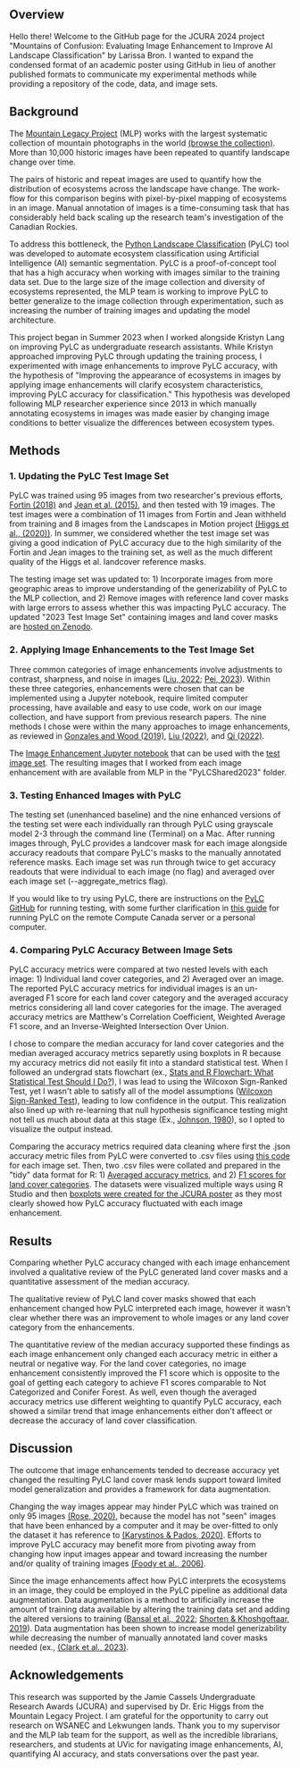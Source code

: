 ## Overview
Hello there! Welcome to the GitHub page for the JCURA 2024 project "Mountains of Confusion: Evaluating Image Enhancement to Improve AI Landscape Classification" by Larissa Bron. I wanted to expand the condensed format of an academic poster using GitHub in lieu of another published formats to communicate my experimental methods while providing a repository of the code, data, and image sets. 

## Background
The [Mountain Legacy Project](https://mountainlegacy.ca/) (MLP) works with the largest systematic collection of mountain photographs in the world [(browse the collection)](https://explore.mountainlegacy.ca/). More than 10,000 historic images have been repeated to quantify landscape change over time. 

The pairs of historic and repeat images are used to quantify how the distribution of ecosystems across the landscape have change. The work-flow for this comparison begins with pixel-by-pixel mapping of ecosystems in an image. Manual annotation of images is a time-consuming task that has considerably held back scaling up the research team's investigation of the Canadian Rockies. 

To address this bottleneck, the [Python Landscape Classification](https://github.com/scrose/pylc) (PyLC) tool was developed to automate ecosystem classification using Artificial Intelligence (AI) semantic segmentation. PyLC is a proof-of-concept tool that has a high accuracy when working with images similar to the training data set. Due to the large size of the image collection and diversity of ecosystems represented, the MLP team is working to improve PyLC to better generalize to the image collection through experimentation, such as increasing the number of training images and updating the model architecture.  

This project began in Summer 2023 when I worked alongside Kristyn Lang on improving PyLC as undergraduate research assistants. While Kristyn approached improving PyLC through updating the training process, I experimented with image enhancements to improve PyLC accuracy, with the hypothesis of "Improving the appearance of ecosystems in images by applying image enhancements will clarify ecosystem characteristics, improving PyLC accuracy for classification." This hypothesis was developed following MLP researcher experience since 2013 in which manually annotating ecosystems in images was made easier by changing image conditions to better visualize the differences between ecosystem types. 

## Methods

### 1. Updating the PyLC Test Image Set
PyLC was trained using 95 images from two researcher's previous efforts, [Fortin (2018)](https://dspace.library.uvic.ca/items/0a911eb0-53bf-4a82-a75a-8b6949c28edd) and [Jean et al. (2015)](https://ieeexplore.ieee.org/document/7045940), and then tested with 19 images. The test images were a combination of 11 images from Fortin and Jean withheld from training and 8 images from the Landscapes in Motion project [(Higgs et al., (2020))](https://friresearch.ca/publications/advances-visual-applications-visualizing-quantifying-landscape-change-sw-alberta-using). In summer, we considered whether the test image set was giving a good indication of PyLC accuracy due to the high similarity of the Fortin and Jean images to the training set, as well as the much different quality of the Higgs et al. landcover reference masks. 

The testing image set was updated to: 1) Incorporate images from more geographic areas to improve understanding of the generizability of PyLC to the MLP collection, and 2) Remove images with reference land cover masks with large errors to assess whether this was impacting PyLC accuracy. The updated "2023 Test Image Set" containing images and land cover masks are [hosted on Zenodo](https://zenodo.org/records/10827942?token=eyJhbGciOiJIUzUxMiJ9.eyJpZCI6ImQxZmJjNThlLTBhYmMtNDFlNC1hNzEyLTRmN2Q5ZDBmYjk0NCIsImRhdGEiOnt9LCJyYW5kb20iOiJiMzBkZDJiOGRiOTE1YjQ3NmQ1YzlmYjE4ZWI0YjhmOSJ9.pIpAVBCVxQtuO7YLUgFzyJqd7uvoYQ80QfVYuiDsXcXl5Kbmhhr6bybNTYg-6S0n2dsBEUZjGR-lR6-2Vr1ZOA). 

### 2. Applying Image Enhancements to the Test Image Set
Three common categories of image enhancements involve adjustments to contrast, sharpness, and noise in images ([Liu, 2022](https://www.sciencedirect.com/science/article/abs/pii/S1051200422001646#se0070); [Pei, 2023](https://www.sciencedirect.com/science/article/pii/S0264127523005014#b0140)). Within these three categories, enhancements were chosen that can be implemented using a Jupyter notebook, require limited computer processing, have available and easy to use code, work on our image collection, and have support from previous research papers. The nine methods I chose were within the many approaches to image enhancements, as reviewed in [Gonzales and Wood (2019)](https://dl.icdst.org/pdfs/files4/01c56e081202b62bd7d3b4f8545775fb.pdf), [Liu (2022)](https://www.sciencedirect.com/science/article/abs/pii/S1051200422001646#se0070), and [Qi (2022)](https://link.springer.com/article/10.1007/s11831-021-09587-6). 

The [Image Enhancement Jupyter notebook](https://github.com/larissaissabron/JCURA_PyLC_2024/blob/main/JCURA2024_ImageEnhancementCode.ipynb) that can be used with the [test image set](https://zenodo.org/records/10827942?token=eyJhbGciOiJIUzUxMiJ9.eyJpZCI6ImQxZmJjNThlLTBhYmMtNDFlNC1hNzEyLTRmN2Q5ZDBmYjk0NCIsImRhdGEiOnt9LCJyYW5kb20iOiJiMzBkZDJiOGRiOTE1YjQ3NmQ1YzlmYjE4ZWI0YjhmOSJ9.pIpAVBCVxQtuO7YLUgFzyJqd7uvoYQ80QfVYuiDsXcXl5Kbmhhr6bybNTYg-6S0n2dsBEUZjGR-lR6-2Vr1ZOA). The resulting images that I worked from each image enhancement with are available from MLP in the "PyLCShared2023" folder. 

### 3. Testing Enhanced Images with PyLC
The testing set (unenhanced baseline) and the nine enhanced versions of the testing set were each individually ran through PyLC using grayscale model 2-3 through the command line (Terminal) on a Mac. After running images through, PyLC provides a landcover mask for each image alongside accuracy readouts that compare PyLC's masks to the manually annotated reference masks. Each image set was run through twice to get accuracy readouts that were individual to each image (no flag) and averaged over each image set (--aggregate_metrics flag). 

If you would like to try using PyLC, there are instructions on the [PyLC GitHub](https://github.com/scrose/pylc) for running testing, with some further clarification in [this guide](https://github.com/larissaissabron/JCURA_PyLC_2024/blob/main/Guide_PyLC%20Testing%20and%20Training.pdf) for running PyLC on the remote Compute Canada server or a personal computer. 

### 4. Comparing PyLC Accuracy Between Image Sets
PyLC accuracy metrics were compared at two nested levels with each image: 1) Individual land cover categories, and 2) Averaged over an image. The reported PyLC accuracy metrics for individual images is an un-averaged F1 score for each land cover category and the averaged accuracy metrics considering all land cover categories for the image. The averaged accuracy metrics are Matthew's Correlation Coefficient, Weighted Average F1 score, and an Inverse-Weighted Intersection Over Union. 

I chose to compare the median accuracy for land cover categories and the median averaged accuracy metrics separetly using boxplots in R because my accuracy metrics did not easily fit into a standard statistical test. When I followed an undergrad stats flowchart (ex., [Stats and R Flowchart: What Statistical Test Should I Do?](https://statsandr.com/blog/what-statistical-test-should-i-do/)), I was lead to using the Wilcoxon Sign-Ranked Test, yet I wasn't able to satisfy all of the model assumptions ([Wilcoxon Sign-Ranked Test](https://pythonfordatascienceorg.wordpress.com/wilcoxon-sign-ranked-test-python/)), leading to low confidence in the output. This realization also lined up with re-learning that null hypothesis significance testing might not tell us much about data at this stage (Ex., [Johnson, 1980](https://www.jstor.org/stable/3802789)), so I opted to visualize the output instead. 

Comparing the accuracy metrics required data cleaning where first the .json accuracy metric files from PyLC were converted to .csv files using [this code](https://github.com/larissaissabron/JCURA_PyLC_2024/blob/main/JCURA2024_PyLCAccuracy_JSONtoCSV.ipynb) for each image set. Then, two .csv files were collated and prepared in the "tidy" data format for R: 1) [Averaged accuracy metrics](https://github.com/larissaissabron/JCURA_PyLC_2024/blob/main/image_mcc_wmf1_iwmiou.csv), and 2) [F1 scores for land cover categories](https://github.com/larissaissabron/JCURA_PyLC_2024/blob/main/img_en_lccf1.csv). The datasets were visualized multiple ways using R Studio and then [boxplots were created for the JCURA poster](https://github.com/larissaissabron/JCURA_PyLC_2024/blob/main/JCURA2024_BoxplotsRScript.R) as they most clearly showed how PyLC accuracy fluctuated with each image enhancement. 

## Results
Comparing whether PyLC accuracy changed with each image enhancement involved a qualitative review of the PyLC generated land cover masks and a quantitative assessment of the median accuracy. 

The qualitative review of PyLC land cover masks showed that each enhancement changed how PyLC interpreted each image, however it wasn't clear whether there was an improvement to whole images or any land cover category from the enhancements. 

The quantitative review of the median accuracy supported these findings as each image enhancement only changed each accuracy metric in either a neutral or negative way. For the land cover categories, no image enhancement consistently improved the F1 score which is opposite to the goal of getting each category to achieve F1 scores comparable to Not Categorized and Conifer Forest. As well, even though the averaged accuracy metrics use different weighting to quantify PyLC accuracy, each showed a similar trend that image enhancements either don't affeect or decrease the accuracy of land cover classification. 

## Discussion 
The outcome that image enhancements tended to decrease accuracy yet changed the resulting PyLC land cover mask lends support toward limited model generalization and provides a framework for data augmentation. 

Changing the way images appear may hinder PyLC which was trained on only 95 images [(Rose, 2020)](https://github.com/scrose/pylc), because the model has not "seen" images that have been enhanced by a computer and it may be over-fitted to only the dataset it has reference to [(Karystinos & Pados, 2020)](https://ieeexplore.ieee.org/document/870038). Efforts to improve PyLC accuracy may benefit more from pivoting away from changing how input images appear and toward increasing the number and/or quality of training images [(Foody et al., 2006)](https://www.sciencedirect.com/science/article/pii/S0034425706001234). 

Since the image enhancements affect how PyLC interprets the ecosystems in an image, they could be employed in the PyLC pipeline as additional data augmentation. Data augmentation is a method to artificially increase the amount of training data available by altering the training data set and adding the altered versions to training ([Bansal et al., 2022](https://dl.acm.org/doi/10.1145/3502287); [Shorten & Khoshgoftaar, 2019](https://journalofbigdata.springeropen.com/articles/10.1186/s40537-019-0197-0)). Data augmentation has been shown to increase model generizability while decreasing the number of manually annotated land cover masks needed (ex., [(Clark et al., 2023)](https://www.mdpi.com/2073-445X/12/7/1268). 

## Acknowledgements
This research was supported by the Jamie Cassels Undergraduate Research Awards (JCURA) and supervised by Dr. Eric Higgs from the Mountain Legacy Project. I am grateful for the opportunity to carry out research on WSANEC and Lekwungen lands. Thank you to my supervisor and the MLP lab team for the support, as well as the incredible librarians, researchers, and students at UVic for navigating image enhancements, AI, quantifying AI accuracy, and stats conversations over the past year. 

